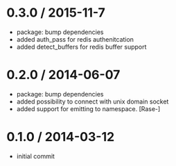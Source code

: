 0.3.0 / 2015-11-7
==================

 * package: bump dependencies
 * added auth_pass for redis authenitcation
 * added detect_buffers for redis buffer support

0.2.0 / 2014-06-07
==================

 * package: bump dependencies
 * added possibility to connect with unix domain socket
 * added support for emitting to namespace. [Rase-]

0.1.0 / 2014-03-12
==================

 * initial commit
